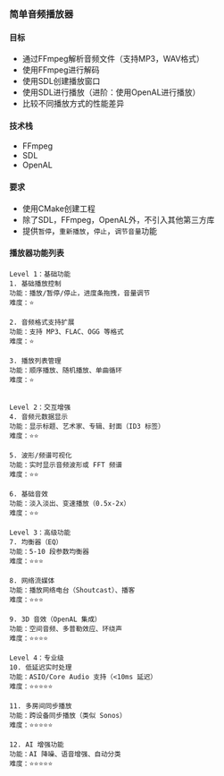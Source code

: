 ### 简单音频播放器

#### 目标

- 通过FFmpeg解析音频文件（支持MP3，WAV格式）
- 使用FFmpeg进行解码
- 使用SDL创建播放窗口
- 使用SDL进行播放（进阶：使用OpenAL进行播放）
- 比较不同播放方式的性能差异

#### 技术栈

- FFmpeg
- SDL
- OpenAL

#### 要求

- 使用CMake创建工程
- 除了SDL，FFmpeg，OpenAL外，不引入其他第三方库
- 提供`暂停`，`重新播放`，`停止`，`调节音量`功能


#### 播放器功能列表
```angular2html
Level 1：基础功能
1. 基础播放控制
功能：播放/暂停/停止，进度条拖拽，音量调节
难度：⭐

2. 音频格式支持扩展
功能：支持 MP3、FLAC、OGG 等格式
难度：⭐

3. 播放列表管理
功能：顺序播放、随机播放、单曲循环
难度：⭐


Level 2：交互增强
4. 音频元数据显示
功能：显示标题、艺术家、专辑、封面（ID3 标签）
难度：⭐⭐

5. 波形/频谱可视化
功能：实时显示音频波形或 FFT 频谱
难度：⭐⭐

6. 基础音效
功能：淡入淡出、变速播放（0.5x-2x）
难度：⭐⭐

Level 3：高级功能
7. 均衡器（EQ）
功能：5-10 段参数均衡器
难度：⭐⭐⭐

8. 网络流媒体
功能：播放网络电台（Shoutcast）、播客
难度：⭐⭐⭐

9. 3D 音效（OpenAL 集成）
功能：空间音频、多普勒效应、环绕声
难度：⭐⭐⭐⭐

Level 4：专业级
10. 低延迟实时处理
功能：ASIO/Core Audio 支持（<10ms 延迟）
难度：⭐⭐⭐⭐⭐

11. 多房间同步播放
功能：跨设备同步播放（类似 Sonos）
难度：⭐⭐⭐⭐⭐

12. AI 增强功能
功能：AI 降噪、语音增强、自动分类
难度：⭐⭐⭐⭐⭐
```